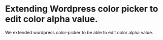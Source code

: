 # Extending Wordpress color picker to edit color alpha value.

We extended wordpress color-picker to be able to edit color alpha value.
